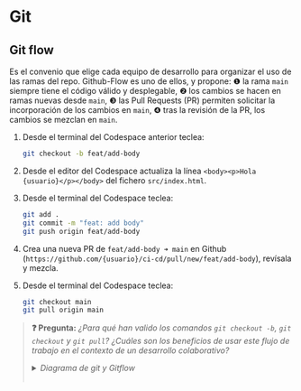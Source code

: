 # Git
## Git flow

Es el convenio que elige cada equipo de desarrollo para organizar el uso de las ramas del repo. Github-Flow es uno de ellos, y propone: ❶ la rama `main` siempre tiene el código válido y desplegable, ❷ los cambios se hacen en ramas nuevas desde `main`, ❸ las Pull Requests (PR) permiten solicitar la incorporación de los cambios en `main`, ❹ tras la revisión de la PR, los cambios se mezclan en `main`.

1. Desde el terminal del Codespace anterior teclea:
   ```bash
   git checkout -b feat/add-body
   ```

1. Desde el editor del Codespace actualiza la línea `<body><p>Hola {usuario}</p></body>` del fichero `src/index.html`.

1. Desde el terminal del Codespace teclea:
   ```bash
   git add .
   git commit -m "feat: add body"
   git push origin feat/add-body
   ```

1. Crea una nueva PR de `feat/add-body ➜ main` en Github (`https://github.com/{usuario}/ci-cd/pull/new/feat/add-body`), revísala y mezcla.

1. Desde el terminal del Codespace teclea:
   ```bash
   git checkout main
   git pull origin main
   ```

> **❓ Pregunta:** _¿Para qué han valido los comandos `git checkout -b`, `git checkout` y `git pull`? ¿Cuáles son los beneficios de usar este flujo de trabajo en el contexto de un desarrollo colaborativo?_
> <details><summary><em>Diagrama de git y Gitflow</em></summary><br>
> <object type="image/svg+xml" data="./files/git.excalidraw.svg" width="100%"></object>
> </details>
> <br>

